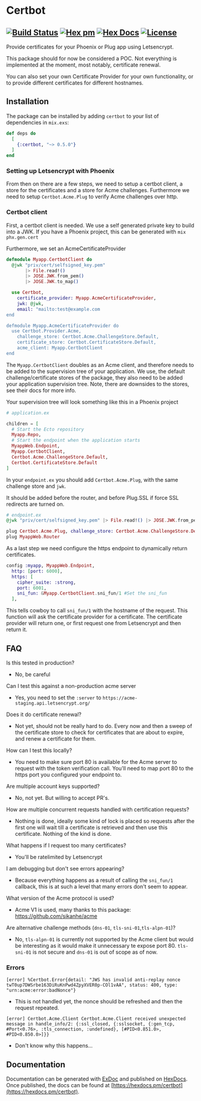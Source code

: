 # Certbot
[![Build Status](https://travis-ci.com/maartenvanvliet/certbot.svg?branch=master)](https://travis-ci.com/maartenvanvliet/certbot) [![Hex pm](http://img.shields.io/hexpm/v/certbot.svg?style=flat)](https://hex.pm/packages/certbot) [![Hex Docs](https://img.shields.io/badge/hex-docs-9768d1.svg)](https://hexdocs.pm/certbot) [![License](https://img.shields.io/badge/License-MIT-blue.svg)](https://opensource.org/licenses/MIT)
-----

Provide certificates for your Phoenix or Plug app using Letsencrypt.

This package should for now be considered a POC. Not everything is implemented
at the moment, most notably, certificate renewal.

You can also set your own Certificate Provider for your own functionality, or
to provide different certificates for different hostnames.

## Installation

The package can be installed
by adding `certbot` to your list of dependencies in `mix.exs`:

```elixir
def deps do
  [
    {:certbot, "~> 0.5.0"}
  ]
end
```

### Setting up Letsencrypt with Phoenix
From then on there are a few steps, we need to setup a certbot client, a store
for the certificates and a store for Acme challenges. Furthermore we need to setup
`Certbot.Acme.Plug` to verify Acme challenges over http.

### Certbot client
First, a certbot client is needed. We use a self generated private key to build 
into a JWK. If you have a Phoenix project, this can be generated with 
`mix phx.gen.cert`

Furthermore, we set an AcmeCertificateProvider
```elixir
defmodule Myapp.CertbotClient do
  @jwk "priv/cert/selfsigned_key.pem"
       |> File.read!()
       |> JOSE.JWK.from_pem()
       |> JOSE.JWK.to_map()

  use Certbot,
    certificate_provider: Myapp.AcmeCertificateProvider,
    jwk: @jwk,
    email: "mailto:test@example.com
end

defmodule Myapp.AcmeCertificateProvider do
  use Certbot.Provider.Acme,
    challenge_store: Certbot.Acme.ChallengeStore.Default,
    certificate_store: Certbot.CertificateStore.Default,
    acme_client: Myapp.CertbotClient
end
```

The `Myapp.CertbotClient` doubles as an Acme client, and therefore needs to be added 
to the supervision tree of your application. We use, the default challenge/certificate 
stores of the package, they also need to be added your application supervision 
tree. Note, there are downsides to the stores, see their docs for more info.

Your supervision tree will look something like this in a Phoenix project
```elixir
# application.ex

children = [
  # Start the Ecto repository
  Myapp.Repo,
  # Start the endpoint when the application starts
  MyappWeb.Endpoint,
  Myapp.CertbotClient,
  Certbot.Acme.ChallengeStore.Default,
  Certbot.CertificateStore.Default
]
```

In your `endpoint.ex` you should add `Certbot.Acme.Plug`, with the same challenge
store and `jwk`.

It should be added before the router, and before Plug.SSL if force SSL redirects 
are turned on.

```elixir
# endpoint.ex
@jwk "priv/cert/selfsigned_key.pem" |> File.read!() |> JOSE.JWK.from_pem() |> JOSE.JWK.to_map()

plug Certbot.Acme.Plug, challenge_store: Certbot.Acme.ChallengeStore.Default, jwk: @jwk
plug MyappWeb.Router
```

As a last step we need configure the https endpoint to dynamically return certificates.

```elixir
config :myapp, MyappWeb.Endpoint,
  http: [port: 6000],
  https: [
    cipher_suite: :strong,
    port: 6001,
    sni_fun: &Myapp.CertbotClient.sni_fun/1 #Set the sni_fun
  ],
```

This tells cowboy to call `sni_fun/1` with the hostname of the request. This
function will ask the certificate provider for a certificate. The certificate provider
will return one, or first request one from Letsencrypt and then return it.

## FAQ
Is this tested in production?
 - No, be careful

Can I test this against a non-production acme server
 - Yes, you need to set the `:server` to `https://acme-staging.api.letsencrypt.org/`

Does it do certificate renewal?
 - Not yet, should not be really hard to do. Every now and then a sweep of the 
 certificate store to check for certificates that are about to expire, and renew
 a certificate for them.

How can I test this locally?
 - You need to make sure port 80 is available for the Acme server to request with
 the token verification call. You'll need to map port 80 to the https port you
 configured your endpoint to.

Are multiple account keys supported?
 - No, not yet. But willing to accept PR's.

How are multiple concurrent requests handled with certification requests?
 - Nothing is done, ideally some kind of lock is placed so requests after the first
 one will wait till a certificate is retrieved and then use this certificate. Nothing of the kind is done.

What happens if I request too many certificates?
 - You'll be ratelimited by Letsencrypt

I am debugging but don't see errors appearing?
 - Because everything happens as a result of calling the `sni_fun/1` callback,
 this is at such a level that many errors don't seem to appear.

What version of the Acme protocol is used?
 - Acme V1 is used, many thanks to this package: https://github.com/sikanhe/acme

Are alternative challenge methods (`dns-01`, `tls-sni-01`,`tls-alpn-01`)?
 - No, `tls-alpn-01` is currently not supported by the Acme client but would be interesting
 as it would make it unnecessary te expose port 80. `tls-sni-01` is not secure and
 `dns-01` is out of scope as of now. 


### Errors
```[error] %Certbot.Error{detail: "JWS has invalid anti-replay nonce twT0up7DWSrbe163DiRuKnPwd4ZpyXVER0p-COl1vAA", status: 400, type: "urn:acme:error:badNonce"}```
 - This is not handled yet, the nonce should be refreshed and then the request repeated.

```[error] Certbot.Acme.Client Certbot.Acme.Client received unexpected message in handle_info/2: {:ssl_closed, {:sslsocket, {:gen_tcp, #Port<0.76>, :tls_connection, :undefined}, [#PID<0.851.0>, #PID<0.850.0>]}}```
 - Don't know why this happens...

## Documentation
Documentation can be generated with [ExDoc](https://github.com/elixir-lang/ex_doc)
and published on [HexDocs](https://hexdocs.pm). Once published, the docs can
be found at [https://hexdocs.pm/certbot](https://hexdocs.pm/certbot).

